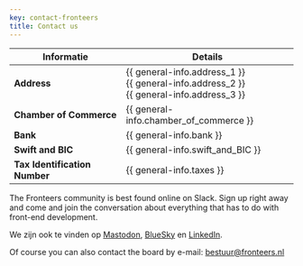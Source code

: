 ```yaml
---
key: contact-fronteers
title: Contact us
---
```


| Informatie                     | Details                     |
|-----------------------------------|-----------------------------------|
| **Address**                       | {{ general-info.address_1 }}<br/> {{ general-info.address_2 }}<br/> {{ general-info.address_3 }} |
| **Chamber of Commerce**           | {{ general-info.chamber_of_commerce }} |
| **Bank**                          | {{ general-info.bank }}           |
| **Swift and BIC**                 | {{ general-info.swift_and_BIC }}  |
| **Tax Identification Number**     | {{ general-info.taxes }}          |

The Fronteers community is best found online on Slack. Sign up right away and come and join the conversation about everything that has to do with front-end development.

We zijn ook te vinden op [Mastodon](https://front-end.social/@fronteers), [BlueSky](https://bsky.app/profile/fronteers.bsky.social) en [LinkedIn](https://www.linkedin.com/company/fronteers).

Of course you can also contact the board by e-mail: [bestuur@fronteers.nl](mailto:bestuur@fronteers.nl)
